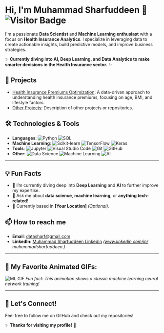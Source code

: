 # Hi, I'm Muhammad Sharfuddeen 👋 ![Visitor Badge](https://visitor-badge.laobi.icu/badge?page_id=sharf007.sharf007)

I'm a passionate **Data Scientist** and **Machine Learning enthusiast** with a focus on **Health Insurance Analytics**. I specialize in leveraging data to create actionable insights, build predictive models, and improve business strategies. 

✨ **Currently diving into AI, Deep Learning, and Data Analytics to make smarter decisions in the Health Insurance sector.** ✨

## 🚀 Projects

- [Health Insurance Premiums Optimization](https://github.com/sharf007/health-insurance-analytics): A data-driven approach to understanding health insurance premiums, focusing on age, BMI, and lifestyle factors.
- [Other Projects](#): Description of other projects or repositories.

## 🛠️ Technologies & Tools

- **Languages**: 
  ![Python](https://img.shields.io/badge/-Python-black?style=flat&logo=python) 
  ![SQL](https://img.shields.io/badge/-SQL-black?style=flat&logo=postgresql)
- **Machine Learning**: 
  ![Scikit-learn](https://img.shields.io/badge/-Scikit_learn-black?style=flat&logo=scikit-learn) 
  ![TensorFlow](https://img.shields.io/badge/-TensorFlow-black?style=flat&logo=tensorflow) 
  ![Keras](https://img.shields.io/badge/-Keras-black?style=flat&logo=keras)
- **Tools**: 
  ![Jupyter](https://img.shields.io/badge/-Jupyter-black?style=flat&logo=jupyter) 
  ![Visual Studio Code](https://img.shields.io/badge/-VS%20Code-black?style=flat&logo=visual-studio-code)
  ![Git](https://img.shields.io/badge/-Git-black?style=flat&logo=git)
  ![GitHub](https://img.shields.io/badge/-GitHub-black?style=flat&logo=github)
- **Other**: 
  ![Data Science](https://img.shields.io/badge/-Data%20Science-black?style=flat&logo=data-science)
  ![Machine Learning](https://img.shields.io/badge/-Machine%20Learning-black?style=flat&logo=machine-learning)
  ![AI](https://img.shields.io/badge/-AI-black?style=flat&logo=artificial-intelligence)


---

## 💡 Fun Facts

- 🌱 I’m currently diving deep into **Deep Learning** and **AI** to further improve my expertise.
- 💬 Ask me about **data science**, **machine learning**, or **anything tech-related**!
- 📍 Currently based in **[Your Location]** *(Optional)*.

## 📫 How to reach me

- **Email**: [datasharf@gmail.com](mailto:datasharf@gmail.com)
- **LinkedIn**: [Muhammad Sharfuddeen LinkedIn](#) *(www.linkedin.com/in/
muhammadsharfuddeen
)*

---

## 🎨 My Favorite Animated GIFs:

![ML GIF](https://media.giphy.com/media/v1.Y2lkPTc5MGI3NjExZmVhYzZkNzljMTk4NzEwZjZmZDkxZTM3NzU0Njk4ZDEwZjhhZDI5NzYzYWE3MGZiNzY5YWE4Yjk4d2yFK9El6VbRDKELD7J64fI/giphy.gif)
*Fun fact: This animation shows a classic machine learning neural network training!*

---

## 🤝 Let's Connect!
Feel free to follow me on GitHub and check out my repositories! 

✨ **Thanks for visiting my profile!** 🚀
